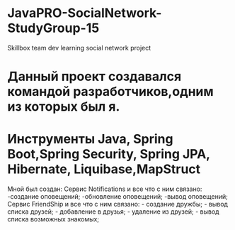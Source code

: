 # JavaPRO-SocialNetwork-StudyGroup-15

Skillbox team dev learning social network project

# Данный проект создавался командой разработчиков,одним из которых был я.
# Инструменты Java, Spring Boot,Spring Security, Spring JPA, Hibernate, Liquibase,MapStruct
 
Мной был создан:
Cервис Notifications и все что с ним связано:
	-создание оповещений;
	-обновление оповещений;
	-вывод оповещений;
Сервис FriendShip и все что с ним связано:
	- создание дружбы;
	- вывод списка друзей;
	- добавление в друзья;
	- удаление из друзей;
	- вывод списка возможных знакомых;
	
